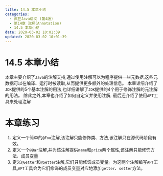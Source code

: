 ```yaml
---
title: 14.5 本章小结
categories: 
  - 疯狂Java讲义 (第4版)
  - 第14章 注解(Annotation)
  - 14.5 本章小结
date: 2020-03-02 10:01:39
updated: 2020-03-02 10:01:39
---
```

# 14.5 本章小结
本章主要介绍了`Java`的注解支持,通过使用注解可以为程序提供一些元数据,这些元数据可以在编译、运行时被读取,从而提供更多额外的处理信息。
本章详细介绍了`JDK`提供的5个基本注解的用法,也详细讲解了`JDK`提供的4个用于修饰注解的元注解的用法。
除此之外,本章也介绍了如何自定义并使用注解,
最后还介绍了使用`APT`工具来处理注解
# 本章练习
1. 定义一个简单的`@Foo`注解,该注解只能修饰类、方法,该注解只在源代码阶段有效。
2. 定义一个`@Bar`注解,并为该注解提供`name`和`price`两个属性,该注解只能修饰方法、成员变量
3. 定义`@Getter`和`@Setter`注解,它们只能修饰成员变量。为这两个注解编写`APT`工具,`APT`工具会为它们修饰的成员变量对应地添加`getter`、`setter`方法。